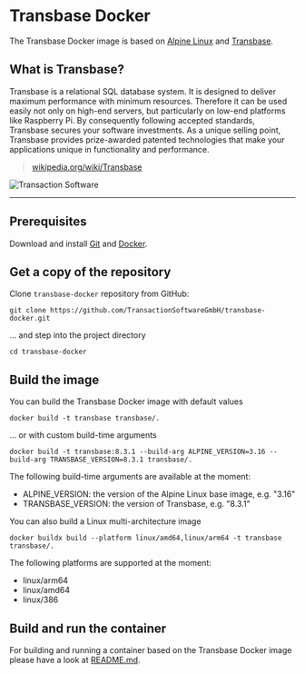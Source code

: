 # Transbase Docker

The Transbase Docker image is based on [Alpine Linux](https://www.alpinelinux.org) 
and [Transbase](https://www.transaction.de/en/products/transbase).

## What is Transbase?

Transbase is a relational SQL database system. 
It is designed to deliver maximum performance with minimum resources. 
Therefore it can be used easily not only on high-end servers, 
but particularly on low-end platforms like Raspberry Pi. 
By consequently following accepted standards, Transbase secures your software investments. 
As a unique selling point, Transbase provides prize-awarded patented technologies 
that make your applications unique in functionality and performance.

> [wikipedia.org/wiki/Transbase](https://en.wikipedia.org/wiki/Transbase)

![Transaction Software](https://www.transaction.de/fileadmin/logos/transaction_logo_2x.png)

---

## Prerequisites

Download and install [Git](https://git-scm.com/downloads) 
and [Docker](https://docs.docker.com/get-docker/).

## Get a copy of the repository

Clone `transbase-docker` repository from GitHub:  
```
git clone https://github.com/TransactionSoftwareGmbH/transbase-docker.git
```
... and step into the project directory
```
cd transbase-docker
```
## Build the image

You can build the Transbase Docker image with default values
```
docker build -t transbase transbase/.
```
... or with custom build-time arguments
```
docker build -t transbase:8.3.1 --build-arg ALPINE_VERSION=3.16 --build-arg TRANSBASE_VERSION=8.3.1 transbase/.
```
The following build-time arguments are available at the moment:
* ALPINE_VERSION: the version of the Alpine Linux base image, e.g. "3.16"
* TRANSBASE_VERSION: the version of Transbase, e.g. "8.3.1"

You can also build a Linux multi-architecture image
```
docker buildx build --platform linux/amd64,linux/arm64 -t transbase transbase/.
```
The following platforms are supported at the moment:
* linux/arm64
* linux/amd64
* linux/386

## Build and run the container

For building and running a container based on the Transbase Docker image 
please have a look at 
[README.md](https://github.com/TransactionSoftwareGmbH/transbase-docker/tree/master/transbase).